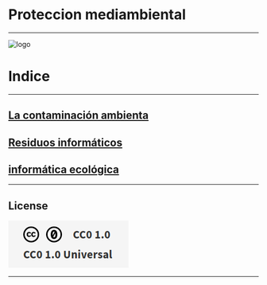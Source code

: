 # Proteccion mediambiental

***
![logo](/establecer-conservacion-ecologica-proteccion-medio-ambiente_24877-53676.avif)


# Indice
***

## [La contaminación ambienta](https://github.com/ciscoAnass/Proteccion-mediambiental/blob/main/La-contaminaci%C3%B3n-ambienta.md)
## [Residuos informáticos](https://github.com/ciscoAnass/Proteccion-mediambiental/blob/main/Residuos-informaticos.md)
## [informática ecológica](https://github.com/ciscoAnass/Proteccion-mediambiental/blob/main/infromatica-ecologica.md)


***
## License

![License](/license.png)

***
